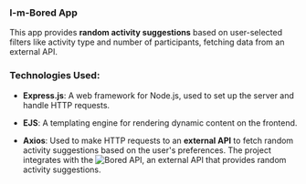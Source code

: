 ### I-m-Bored App

This app provides **random activity suggestions** based on user-selected filters like activity type and number of participants, fetching data from an external API.

### Technologies Used:
- **Express.js**: A web framework for Node.js, used to set up the server and handle HTTP requests.

- **EJS**: A templating engine for rendering dynamic content on the frontend.

- **Axios**: Used to make HTTP requests to an **external API** to fetch random activity suggestions based on the user's preferences. The project integrates with the ![Bored API](https://bored-api.appbrewery.com), an external API that provides random activity suggestions.
